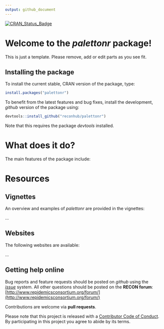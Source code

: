 ```yaml
---
output: github_document
---
```


[![CRAN_Status_Badge](http://www.r-pkg.org/badges/version/palettonr)](https://cran.r-project.org/package=palettonr)

# Welcome to the *palettonr* package!

This is just a template. Please remove, add or edit parts as you see fit.

## Installing the package

To install the current stable, CRAN version of the package, type:

```r
install.packages("palettonr")
```

To benefit from the latest features and bug fixes, install the development, *github* version of the package using:

```r
devtools::install_github("reconhub/palettonr")
```

Note that this requires the package *devtools* installed.


# What does it do?

The main features of the package include:



# Resources

## Vignettes

An overview and examples of *palettonr* are provided in the vignettes:

...

## Websites

The following websites are available:

...

## Getting help online

Bug reports and feature requests should be posted on *github* using the [*issue*](http://github.com/reconhub/palettonr/issues) system. All other questions should be posted on the **RECON forum**: <br>
[http://www.repidemicsconsortium.org/forum/](http://www.repidemicsconsortium.org/forum/)

Contributions are welcome via **pull requests**.

Please note that this project is released with a [Contributor Code of Conduct](CONDUCT.md). By participating in this project you agree to abide by its terms.

